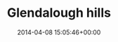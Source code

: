 ---
title:		"Glendalough hills"
type:		"photos"
mediatype:		"upload"
location:		"Glendalough, Ireland"
date:		"2014-04-08 15:05:46+00:00"
album:		"landscapes"
filename:		"glendalough-landscape.md"
series:		"glendalough"
cl_public_id:		"landscapes/glendalough-landscape"
cl_version:		1497004696
format:		"tiff"
bytes:		6547564
width:		2158
height:		1440
colours:
- "#715747"
- "#CEDBE2"
- "#736045"
- "#413521"
- "#443226"
- "#7F746B"
- "#6C7C6E"
- "#6E7281"
- "#C5BAB0"
- "#74858A"
- "#282D1A"
- "#263422"
- "#413B37"
- "#818471"
- "#ADB2BE"
- "#3B4641"
- "#5B7886"
- "#AFBBB0"
- "#B9BCAA"
- "#3E3F46"
- "#BBA37D"
- "#5D6847"
- "#74704A"
exposure_mode:		"Auto"
program:		"Aperture-priority AE"
aperture:		"2.0"
focal_length:		"50.0 mm"
iso:		"200"
shutter_speed:		"1/2500"
metering:		"Multi-segment"
flash:		"Off, Did not fire"
white_balance:		"Custom"
colour_temp:		"5400"
has_crop:		"false"
orientation:		"Horizontal (normal)"
camera_model:		"NIKON D800"
lens_info:		"Nikon Nikkor 50mm f/1.4"
artist: "Matt Finucane"
x_resolution:		"300"
y_resolution:		"300"
---